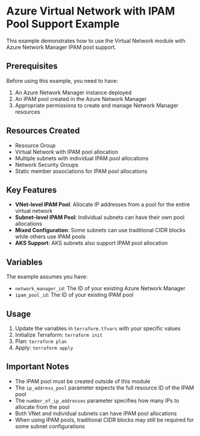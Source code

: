 # Azure Virtual Network with IPAM Pool Support Example

This example demonstrates how to use the Virtual Network module with Azure Network Manager IPAM pool support.

## Prerequisites

Before using this example, you need to have:

1. An Azure Network Manager instance deployed
2. An IPAM pool created in the Azure Network Manager
3. Appropriate permissions to create and manage Network Manager resources

## Resources Created

- Resource Group
- Virtual Network with IPAM pool allocation
- Multiple subnets with individual IPAM pool allocations
- Network Security Groups
- Static member associations for IPAM pool allocations

## Key Features

- **VNet-level IPAM Pool**: Allocate IP addresses from a pool for the entire virtual network
- **Subnet-level IPAM Pool**: Individual subnets can have their own pool allocations
- **Mixed Configuration**: Some subnets can use traditional CIDR blocks while others use IPAM pools
- **AKS Support**: AKS subnets also support IPAM pool allocation

## Variables

The example assumes you have:
- `network_manager_id`: The ID of your existing Azure Network Manager
- `ipam_pool_id`: The ID of your existing IPAM pool

## Usage

1. Update the variables in `terraform.tfvars` with your specific values
2. Initialize Terraform: `terraform init`
3. Plan: `terraform plan`
4. Apply: `terraform apply`

## Important Notes

- The IPAM pool must be created outside of this module
- The `ip_address_pool` parameter expects the full resource ID of the IPAM pool
- The `number_of_ip_addresses` parameter specifies how many IPs to allocate from the pool
- Both VNet and individual subnets can have IPAM pool allocations
- When using IPAM pools, traditional CIDR blocks may still be required for some subnet configurations
